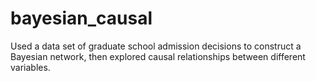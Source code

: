 # bayesian_causal
Used a data set of graduate school admission decisions to construct a Bayesian network, then explored causal relationships between different variables.
